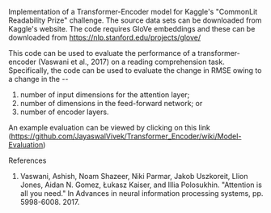 Implementation of a Transformer-Encoder model for Kaggle's "CommonLit Readability Prize" challenge. The source data sets can be downloaded from Kaggle's website. The code requires GloVe embeddings and these can be downloaded from https://nlp.stanford.edu/projects/glove/

This code can be used to evaluate the performance of a transformer-encoder (Vaswani et al., 2017) on a reading comprehension task. Specifically, the code can be used to evaluate the change in RMSE owing to a change in the -- 
1. number of input dimensions for the attention layer;
2. number of dimensions in the feed-forward network; or
3. number of encoder layers.

An example evaluation can be viewed by clicking on this link (https://github.com/JayaswalVivek/Transformer_Encoder/wiki/Model-Evaluation)

References
1. Vaswani, Ashish, Noam Shazeer, Niki Parmar, Jakob Uszkoreit, Llion Jones, Aidan N. Gomez, Łukasz Kaiser, and Illia Polosukhin. "Attention is all you need." In Advances in neural information processing systems, pp. 5998-6008. 2017.
